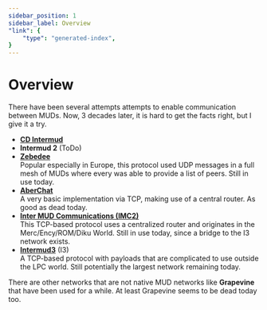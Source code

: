 ```yaml
---
sidebar_position: 1
sidebar_label: Overview
"link": {
    "type": "generated-index",
}
---
```

# Overview

There have been several attempts attempts to enable communication between MUDs. 
Now, 3 decades later, it is hard to get the facts right, but I give it a try.

- **[CD Intermud](cd_intermud)**
- **Intermud 2** (ToDo)
- **[Zebedee](zebedee)**<br/>
  Popular especially in Europe, this protocol used UDP messages in a full mesh 
  of MUDs where every was able to provide a list of peers. Still in use today.
- **[AberChat](aberchat)**<br/>
  A very basic implementation via TCP, making use of a central router. As good
  as dead today.
- **[Inter MUD Communications (IMC2)](imc2.md)**<br/>
  This TCP-based protocol uses a centralized router and originates in the 
  Merc/Ency/ROM/Diku World. Still in use today, since a bridge to the I3
  network exists.
- **[Intermud3](intermud3)** (I3)<br/>
  A TCP-based protocol with payloads that are complicated to use outside the LPC
  world. Still potentially the largest network remaining today.
  
There are other networks that are not native MUD networks like **Grapevine** that have been used for a while. 
At least Grapevine seems to be dead today too.